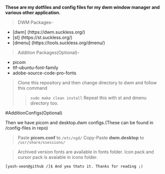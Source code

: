 **These are my dotfiles and config files for my dwm window manager and various other application.**

>DWM Packages-
   <ul> 
     <li>  [dwm] (https://dwm.suckless.org/)</li> 
      <li> [st] (https://st.suckless.org/) </li>
      <li> [dmenu] (https://tools.suckless.org/dmenu/) </li>  
       </ul>

>Addition Packages(Optional)-
<ul>
<li>picom</li> 
<li>ttf-ubuntu-font-family</li> 
<li>adobe-source-code-pro-fonts</li> 
</ul>

>Clone this repository and then change directory to dwm and follow this command
>> `sudo make clean install`
>Repeat this with st and dmenu directory too.

#AdditionConfigs(Optional)

Then we have picom and desktop.dwm configs.(These can be found in /config-files in repo)
>Paste **picom.conf** to `/etc/xgd/`
>Copy-Paste **dwm.desktop** to `/usr/share/xsessions/`

>Archived version fonts are available in fonts folder.
>Icon pack and cursor pack is avaiable in icons folder.


```[yash-xeon@github /]$ And yea thats it. Thanks for reading ;)```




